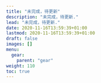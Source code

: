 ```yaml
---
title: "未完成，待更新"
description: "未完成，待更新."
lead: "未完成，待更新."
date: 2020-11-16T13:59:39+01:00
lastmod: 2020-11-16T13:59:39+01:00
draft: false
images: []
menu:
  gear:
    parent: "gear"
weight: 110
toc: true
---
```

